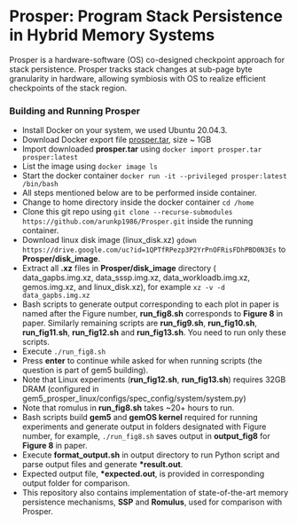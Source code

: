 # Prosper: Program Stack Persistence in Hybrid Memory Systems
Prosper is a hardware-software (OS) co-designed checkpoint approach for stack persistence. Prosper tracks stack changes at sub-page byte granularity in hardware, allowing symbiosis with OS to realize efficient checkpoints of the stack region.

### Building and Running Prosper
- Install Docker on your system, we used Ubuntu 20.04.3.
- Download Docker export file [prosper.tar](https://drive.google.com/file/d/15zgZGVF875KMg2COBpXdJpEJAlfV88Jr/view?usp=sharing), size ~ 1GB
- Import downloaded **prosper.tar** using `docker import prosper.tar prosper:latest`
- List the image using `docker image ls`
- Start the docker container `docker run -it --privileged prosper:latest /bin/bash`
- All steps mentioned below are to be performed inside container.
- Change to home directory inside the docker container `cd /home`
- Clone this git repo using `git clone --recurse-submodules https://github.com/arunkp1986/Prosper.git` inside the running container.
- Download linux disk image (linux_disk.xz) `gdown https://drive.google.com/uc?id=1QPTfRPezp3P2YrPnOFRisFDhPBD0N3Es` to **Prosper/disk_image**.
- Extract all **.xz** files in **Prosper/disk_image** directory ( data_gapbs.img.xz, data_sssp.img.xz, data_workloadb.img.xz, gemos.img.xz, and linux_disk.xz), for example `xz -v -d data_gapbs.img.xz`
- Bash scripts to generate output corresponding to each plot in paper is named after the Figure number, **run_fig8.sh** corresponds to **Figure 8** in paper. Similarly remaining scripts are **run_fig9.sh**, **run_fig10.sh**, **run_fig11.sh**, **run_fig12.sh** and **run_fig13.sh**. You need to run only these scripts.
- Execute `./run_fig8.sh`
- Press **enter** to continue while asked for when running scripts (the question is part of gem5 building).
- Note that Linux experiments (**run_fig12.sh**, **run_fig13.sh**) requires 32GB DRAM (configured in gem5_prosper_linux/configs/spec_config/system/system.py)
- Note that romulus in **run_fig8.sh** takes ~20+ hours to run.
- Bash scripts build **gem5** and **gemOS kernel** required for running experiments and generate output in folders designated with Figure number, for example, `./run_fig8.sh` saves output in **output_fig8** for **Figure 8** in paper.
- Execute **format_output.sh** in output directory to run Python script and parse output files and generate **\*result.out**.
- Expected output file, **\*expected.out**, is provided in corresponding output folder for comparison.
- This repository also contains implementation of state-of-the-art memory persistence mechanisms, **SSP** and **Romulus**, used for comparison with Prosper.

